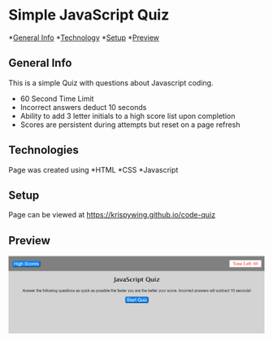 # Simple JavaScript Quiz

*[General Info](#General-Info)
*[Technology](#Technology)
*[Setup](#Setup)
*[Preview](#Preview)

## General Info
This is a simple Quiz with questions about Javascript coding.
* 60 Second Time Limit
* Incorrect answers deduct 10 seconds
* Ability to add 3 letter initials to a high score list upon completion
* Scores are persistent during attempts but reset on a page refresh

## Technologies
Page was created using
*HTML
*CSS
*Javascript

## Setup
Page can be viewed at https://krispywing.github.io/code-quiz

## Preview
<img src="./assets/preview.png" />